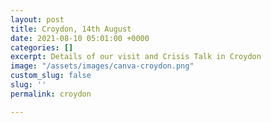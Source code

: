 ```yaml
---
layout: post
title: Croydon, 14th August
date: 2021-08-10 05:01:00 +0000
categories: []
excerpt: Details of our visit and Crisis Talk in Croydon
image: "/assets/images/canva-croydon.png"
custom_slug: false
slug: ''
permalink: croydon

---
```

